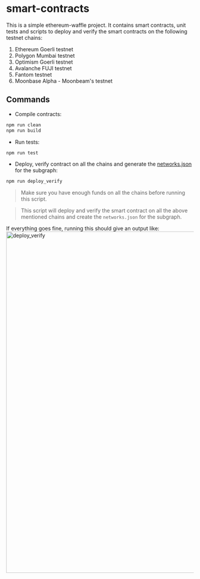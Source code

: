 # smart-contracts

This is a simple ethereum-waffle project. It contains smart contracts, unit tests and scripts to deploy and verify the smart contracts on the following testnet chains:
1. Ethereum Goerli testnet
2. Polygon Mumbai testnet
3. Optimism Goerli testnet
4. Avalanche FUJI testnet
5. Fantom testnet
6. Moonbase Alpha - Moonbeam's testnet

## Commands
- Compile contracts:
```bash
npm run clean
npm run build
```
- Run tests:
```bash
npm run test
```
- Deploy, verify contract on all the chains and generate the <a href='/subgraph/networks.json'>networks.json</a> for the subgraph:
```bash
npm run deploy_verify
```
> Make sure you have enough funds on all the chains before running this script.

> This script will deploy and verify the smart contract on all the above mentioned chains and create the `networks.json` for the subgraph.

If everything goes fine, running this should give an output like:
<img width="917" alt="deploy_verify" src="https://user-images.githubusercontent.com/71545386/227726565-ab514afd-ec47-4eb0-95e1-2ec6c06d5c7b.png">
